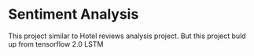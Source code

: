 # Sentiment Analysis
This project similar to Hotel reviews analysis project. But this project buld up from tensorflow 2.0 LSTM
